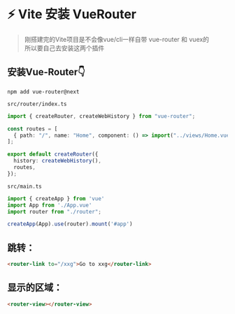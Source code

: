 # ⚡ Vite 安装 VueRouter

> 刚搭建完的Vite项目是不会像vue/cli一样自带 vue-router 和 vuex的   
> 所以要自己去安装这两个插件

## 安装Vue-Router👇
```shell
npm add vue-router@next
```
`src/router/index.ts`
```typescript
import { createRouter, createWebHistory } from "vue-router";

const routes = [
  { path: "/", name: "Home", component: () => import("../views/Home.vue"),},
];

export default createRouter({
  history: createWebHistory(),
  routes,
});
```
`src/main.ts`
```typescript
import { createApp } from 'vue'
import App from './App.vue'
import router from "./router";

createApp(App).use(router).mount('#app')
```
## 跳转：
```html
<router-link to="/xxg">Go to xxg</router-link>
```
## 显示的区域：
```html
<router-view></router-view>
```
